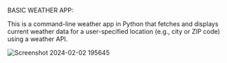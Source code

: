 BASIC WEATHER APP:


This is a command-line weather app in Python that fetches and displays current weather data for a user-specified location (e.g., city or ZIP code) using a weather API. 

![Screenshot 2024-02-02 195645](https://github.com/NEELA1811/OIBSIP-TASK-3.py/assets/157453205/17cd6cc3-3c25-4f26-8941-05f306c065f5)
